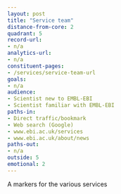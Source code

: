 ```yaml
---
layout: post
title: "Service team"
distance-from-core: 2
quadrant: 5
record-url:
- n/a
analytics-url:
- n/a
constituent-pages:
- /services/service-team-url
goals:
- n/a
audience:
- Scientist new to EMBL-EBI
- Scientist familiar with EMBL-EBI
paths-in:
- Direct traffic/bookmark
- Web search (Google)
- www.ebi.ac.uk/services
- www.ebi.ac.uk/about/news
paths-out:
- n/a
outside: 5
emotional: 2
---
```


A markers for the various services
